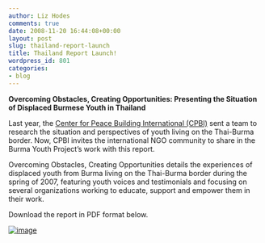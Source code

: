 ```yaml
---
author: Liz Hodes
comments: true
date: 2008-11-20 16:44:08+00:00
layout: post
slug: thailand-report-launch
title: Thailand Report Launch!
wordpress_id: 801
categories:
- blog
---
```


**Overcoming Obstacles, Creating Opportunities:
Presenting the Situation of Displaced Burmese Youth in Thailand**

Last year, the [Center for Peace Building International (CPBI)](http://www.cpbinternational.org/) sent a team to research the situation and perspectives of youth living on the Thai-Burma border. Now, CPBI invites the international NGO community to share in the Burma Youth Project’s work with this report.

Overcoming Obstacles, Creating Opportunities details the experiences of displaced youth from Burma living on the Thai-Burma border during the spring of 2007, featuring youth voices and testimonials and focusing on several organizations working to educate, support and empower them in their work.

Download the report in PDF format below.

[![image](https://s3.amazonaws.com/digidem-www/wp-content/uploads/2008/12/picture-10.png)](http://www.scribd.com/doc/29187482/Overcoming-Obstacles-Creating-Opportunities-Burma-Report-2008)
